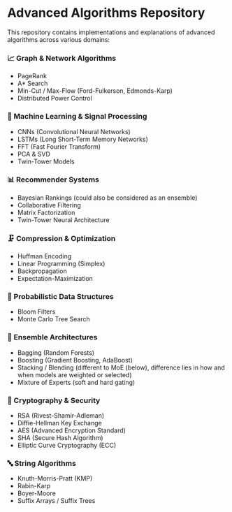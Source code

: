 # Advanced Algorithms Repository

This repository contains implementations and explanations of advanced algorithms across various domains:

### 📈 Graph & Network Algorithms
- PageRank
- A* Search
- Min-Cut / Max-Flow (Ford-Fulkerson, Edmonds-Karp)
- Distributed Power Control

### 🤖 Machine Learning & Signal Processing
- CNNs (Convolutional Neural Networks)
- LSTMs (Long Short-Term Memory Networks)
- FFT (Fast Fourier Transform)
- PCA & SVD
- Twin-Tower Models

### 📊 Recommender Systems
- Bayesian Rankings (could also be considered as an ensemble)
- Collaborative Filtering
- Matrix Factorization
- Twin-Tower Neural Architecture

### 🗜️ Compression & Optimization
- Huffman Encoding
- Linear Programming (Simplex)
- Backpropagation
- Expectation-Maximization

### 🌲 Probabilistic Data Structures
- Bloom Filters
- Monte Carlo Tree Search

### 🧠 Ensemble Architectures
- Bagging (Random Forests)
- Boosting (Gradient Boosting, AdaBoost)
- Stacking / Blending (different to MoE (below), difference lies in how and when models are weighted or selected)
- Mixture of Experts (soft and hard gating)

### 🔐 Cryptography & Security
- RSA (Rivest-Shamir-Adleman)
- Diffie-Hellman Key Exchange
- AES (Advanced Encryption Standard)
- SHA (Secure Hash Algorithm)
- Elliptic Curve Cryptography (ECC)

### 🔤 String Algorithms
- Knuth-Morris-Pratt (KMP)
- Rabin-Karp
- Boyer-Moore
- Suffix Arrays / Suffix Trees
